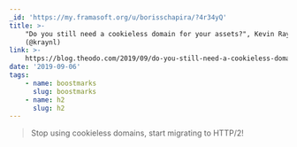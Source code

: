 ```yaml
---
_id: 'https://my.framasoft.org/u/borisschapira/?4r34yQ'
title: >-
    "Do you still need a cookieless domain for your assets?", Kevin Raynel
    (@kraynl)
link: >-
    https://blog.theodo.com/2019/09/do-you-still-need-a-cookieless-domain-for-your-assets/
date: '2019-09-06'
tags:
    - name: boostmarks
      slug: boostmarks
    - name: h2
      slug: h2
---
```


<div class="markdown"><blockquote>
<p>Stop using cookieless domains, start migrating to HTTP/2!
</p>
</blockquote></div>
